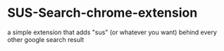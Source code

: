 # SUS-Search-chrome-extension
a simple extension that adds "sus" (or whatever you want) behind every other google search result
